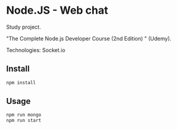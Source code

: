# Node.JS - Web chat

Study project.

"The Complete Node.js Developer Course (2nd Edition) " (Udemy).

Technologies: Socket.io



## Install

````bash
npm install
````

## Usage

````bash
npm run mongo
npm run start
````

